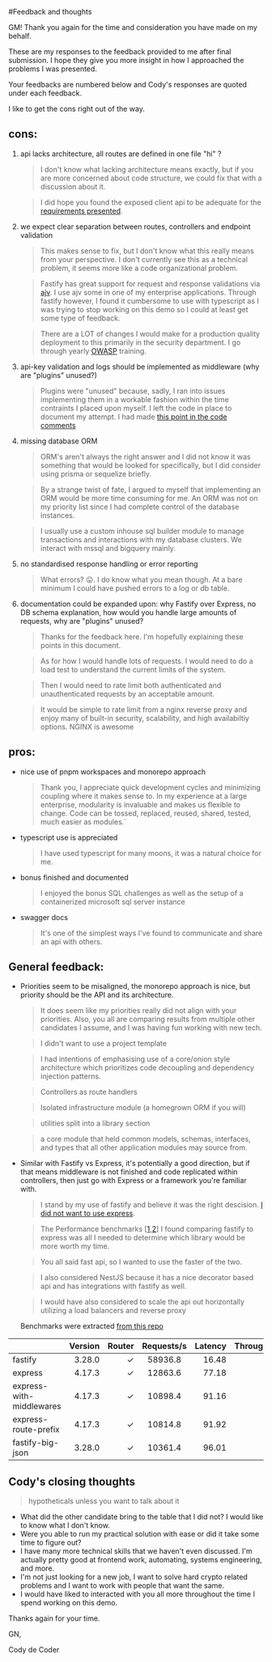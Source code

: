 
#Feedback and thoughts

GM! Thank you again for the time and consideration you have made on my behalf.

These are my responses to the feedback provided to me after final submission.  I hope they give you more insight in how I approached the problems I was presented.

Your feedbacks are numbered below and Cody's responses are  quoted under each feedback.

I like to get the cons right out of the way.

## cons:

1. api lacks architecture, all routes are defined in one file "hi" ?
    > I don't know what lacking architecture means exactly, but if you are more concerned about code structure, we could fix that with a discussion about it.
    
    > I did hope you found the exposed client api to be adequate for the [requirements presented](https://github.com/codyaverett/fractional-art-challenge#practical).

1. we expect clear separation between routes, controllers and endpoint validation
    > This makes sense to fix, but I don't know what this really means from your perspective.  I don't currently see this as a technical problem, it seems more like a code organizational problem.

    > Fastify has great support for request and response validations via [ajv](https://ajv.js.org/).  I use ajv some in one of my enterprise applications. Through fastify however, I found it cumbersome to use with typescript as I was trying to stop working on this demo so I could at least get some type of feedback.

    > There are a LOT of changes I would make for a production quality deployment to this primarily in the security department. I go through yearly [OWASP](https://github.com/OWASP) training.

1. api-key validation and logs should be implemented as middleware (why are "plugins" unused?)
    > Plugins were "unused" because, sadly, I ran into issues implementing them in a workable fashion within the time contraints I placed upon myself.  I left the code in place to document my attempt.  I had made [this point in the code comments](https://github.com/codyaverett/fractional-art-challenge/blob/edc07d7b1ee2e380eca2165f0cd8b4df77750f2d/practical/application/api/src/routes/hi.ts#L27)

1. missing database ORM
    > ORM's aren't always the right answer and I did not know it was something that would be looked for specifically, but I did consider using prisma or sequelize briefly.  
    
    > By a strange twist of fate, I argued to myself that implementing an ORM would be more time consuming for me.  An ORM was not on my priority list since I had complete control of the database instances.

    > I usually use a custom inhouse sql builder module to manage transactions and interactions with my database clusters.  We interact with mssql and bigquery mainly.

1. no standardised response handling or error reporting
    > What errors? :stuck_out_tongue:. I do know what you mean though.  At a bare minimum I could have pushed errors to a log or db table.

1. documentation could be expanded upon: why Fastify over Express, no DB schema explanation, how would you handle large amounts of requests, why are "plugins" unused?
    > Thanks for the feedback here. I'm hopefully explaining these points in this document.
    
    > As for how I would handle lots of requests. I would need to do a load test to understand the current limits of the system. 
    
    > Then I would need to rate limit both authenticated and unauthenticated requests by an acceptable amount.
    
    > It would be simple to rate limit from a nginx reverse proxy and enjoy many of built-in security, scalability, and high availabiltiy options. NGINX is awesome

## pros:

- nice use of pnpm workspaces and monorepo approach 
    > Thank you, I appreciate quick development cycles and minimizing coupling where it makes sense to. In my experience at a large enterprise, modularity is invaluable and makes us flexible to change.  Code can be tossed, replaced, reused, shared, tested, much easier as modules.`

- typescript use is appreciated 
    > I have used typescript for many moons, it was a natural choice for me.

- bonus finished and documented 
    > I enjoyed the bonus SQL challenges as well as the setup of a containerized microsoft sql server instance

- swagger docs 
    > It's one of the simplest ways I've found to communicate and share an api with others.

## General feedback:
- Priorities seem to be misaligned, the monorepo approach is nice, but priority should be the API and its architecture.
    > It does seem like my priorities really did not align with your priorities. Also, you all are comparing results from multiple other candidates I assume, and I was having fun working with new tech.

    > I didn't want to use a project template
    
    > I had intentions of emphasising use of a core/onion style architecture which prioritizes code decoupling and dependency injection patterns.

    > Controllers as route handlers
    
    > Isolated infrastructure module (a homegrown ORM if you will)

    > utilities split into a library section

    > a core module that held common models, schemas, interfaces, and types that all other application modules may source from.

- Similar with Fastify vs Express, it's potentially a good direction, but if that means middleware is not finished and code replicated within controllers, then just go with Express or a framework you're familiar with.
    > I stand by my use of fastify and believe it was the right descision. [I did not want to use express](https://github.com/codyaverett/fractional-art-challenge/blob/main/practical/docs/solution-explaination.md?plain=1#L48).

    > The Performance benchmarks [[1](https://medium.com/@onufrienkos/express-vs-fastify-performance-4dd5d73e08e2),[2](https://github.com/fastify/benchmarks/blob/master/README.md)] I found comparing fastify to express was all I needed to determine which library would be more worth my time.  
    
    > You all said fast api, so I wanted to use the faster of the two.

    > I also considered NestJS because it has a nice decorator based api and has integrations with fastify as well.
    
    > I would have also considered to scale the api out horizontally utilizing a load balancers and reverse proxy

    Benchmarks were extracted [from this repo](https://github.com/fastify/benchmarks/blob/master/README.md)

|                          | Version | Router | Requests/s | Latency | Throughput/Mb |
| :--                      | --:     | --:    | :-:        | --:     | --:           |
| fastify                  | 3.28.0  | ✓      | 58936.8    | 16.48   | 10.51         |
| express                  | 4.17.3  | ✓      | 12863.6    | 77.18   | 2.29          |
| express-with-middlewares | 4.17.3  | ✓      | 10898.4    | 91.16   | 4.05          |
| express-route-prefix     | 4.17.3  | ✓      | 10814.8    | 91.92   | 4.00          |
| fastify-big-json         | 3.28.0  | ✓      | 10361.4    | 96.01   | 119.20        |

## Cody's closing thoughts

> hypotheticals unless you want to talk about it
- What did the other candidate bring to the table that I did not?  I would like to know what I don't know.
- Were you able to run my practical solution with ease or did it take some time to figure out?
- I have many more technical skills that we haven't even discussed. I'm actually pretty good at frontend work, automating, systems engineering, and more.
- I'm not just looking for a new job, I want to solve hard crypto related problems and I want to work with people that want the same.
- I would have liked to interacted with you all more throughout the time I spend working on this demo.  

Thanks again for your time.

GN,

Cody de Coder
